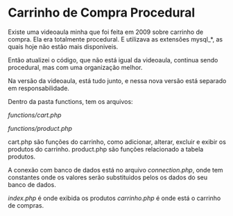 # Carrinho de Compra Procedural

Existe uma videoaula minha que foi feita em 2009 sobre carrinho de compra. Ela era totalmente procedural. E utilizava as extensões mysql_*, as quais
hoje não estão mais disponiveis.

Então atualizei o código, que não está igual da videoaula, continua sendo procedural, mas com uma organização melhor.

Na versão da videoaula, está tudo junto, e nessa nova versão está separado em responsabilidade.

Dentro da pasta functions, tem os arquivos:

*functions/cart.php*

*functions/product.php* 

cart.php são funções do carrinho, como adicionar, alterar, excluir e exibir os produtos do carrinho.
product.php são funções relacionado a tabela produtos.

A conexão com banco de dados está no arquivo *connection.php*, onde tem constantes onde os valores serão substituidos pelos os dados do seu
banco de dados.

*index.php* é onde exibida os produtos
*carrinho.php* é onde está o carrinho de compras.





